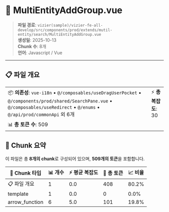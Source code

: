 # 📄 MultiEntityAddGroup.vue

> **파일 경로**: `vizier(sample)/vizier-fe-all-develop/src/components/prod/extends/mutil-entity/search/MultiEntityAddGroup.vue`  
> **생성일**: 2025-10-13  
> **Chunk 수**: 8개  
> **언어**: Javascript / Vue
---





## 📋 파일 개요

| | |
|--|--|
| 📦 **의존성**: `vue-i18n` • `@/composables/useDragUserPocket` • `@/components/prod/shared/SearchPane.vue` • `@/composables/useRedirect` • `@/enums` • `@/api/prod/commonApi` 외 6개 | ⚡ **총 복잡도**: 30 |
| 📊 **총 토큰 수**: 509 |  |






## 🧩 Chunk 요약

이 파일은 총 **8개의 chunk**로 구성되어 있으며, **509개의 토큰**을 포함합니다.

| 🧩 Chunk 타입 | 📊 개수 | ⚡ 평균 복잡도 | 📝 총 토큰 | 📈 비율 |
|---------------|--------|-------------|----------|--------|
| 📋 파일 개요 | 1 | 0.0 | 408 | 80.2% |
| template | 1 | 0.0 | 0 | 0.0% |
| arrow_function | 6 | 5.0 | 101 | 19.8% |

